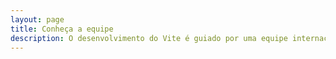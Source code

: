 ```yaml
---
layout: page
title: Conheça a equipe
description: O desenvolvimento do Vite é guiado por uma equipe internacional.
---
```


<script setup>
import {
  VPTeamPage,
  VPTeamPageTitle,
  VPTeamPageSection,
  VPTeamMembers
} from 'vitepress/theme'
import { core, emeriti } from '../_data/team'
</script>

<VPTeamPage>
  <VPTeamPageTitle>
    <template #title>Meet the Team</template>
    <template #lead>
      The development of Vite is guided by an international team, some of whom
      have chosen to be featured below.
    </template>
  </VPTeamPageTitle>
  <VPTeamMembers :members="core" />
  <VPTeamPageSection>
    <template #title>Team Emeriti</template>
    <template #lead>
      Here we honor some no-longer-active team members who have made valuable
      contributions in the past.
    </template>
    <template #members>
      <VPTeamMembers size="small" :members="emeriti" />
    </template>
  </VPTeamPageSection>
</VPTeamPage>
